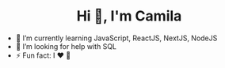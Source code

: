 <h1 align="center">Hi 👋, I'm Camila</h1>

- 🌱 I’m currently learning JavaScript, ReactJS, NextJS, NodeJS
- 🤔 I’m looking for help with SQL
- ⚡ Fun fact: I ❤️ 🎷
